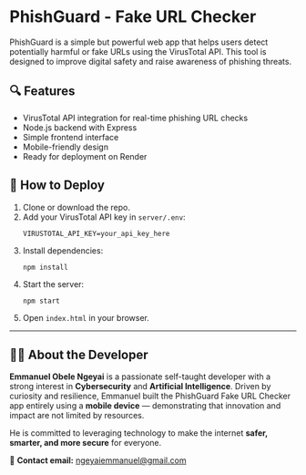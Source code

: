 # PhishGuard - Fake URL Checker

PhishGuard is a simple but powerful web app that helps users detect potentially harmful or fake URLs using the VirusTotal API. This tool is designed to improve digital safety and raise awareness of phishing threats.

## 🔍 Features
- VirusTotal API integration for real-time phishing URL checks
- Node.js backend with Express
- Simple frontend interface
- Mobile-friendly design
- Ready for deployment on Render

## 🚀 How to Deploy
1. Clone or download the repo.
2. Add your VirusTotal API key in `server/.env`:
   ```
   VIRUSTOTAL_API_KEY=your_api_key_here
   ```
3. Install dependencies:
   ```
   npm install
   ```
4. Start the server:
   ```
   npm start
   ```
5. Open `index.html` in your browser.

---

## 👨‍💻 About the Developer

**Emmanuel Obele Ngeyai** is a passionate self-taught developer with a strong interest in **Cybersecurity** and **Artificial Intelligence**. Driven by curiosity and resilience, Emmanuel built the PhishGuard Fake URL Checker app entirely using a **mobile device** — demonstrating that innovation and impact are not limited by resources.

He is committed to leveraging technology to make the internet **safer, smarter, and more secure** for everyone.

📩 **Contact email:** ngeyaiemmanuel@gmail.com

